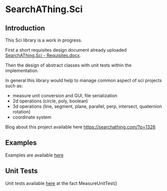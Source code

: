 # SearchAThing.Sci

## Introduction

This Sci library is a work in progress.

First a short requisites design document already uploaded [SearchAThing.Sci - Requisites.docx](https://github.com/devel0/SearchAThing.Sci/blob/master/doc/SearchAThing.Sci%20-%20Requisites.docx).

Then the design of abstract classes with unit tests within the implementation.

In general this library would help to manage common aspect of sci projects such as:
- measure unit conversion and GUI, file serialization
- 2d operations (circle, poly, boolean)
- 3d operations (line, segment, plane, parallel, perp, intersect, quaternion rotation)
- coordinate system

Blog about this project available here https://searchathing.com/?p=1326

## Examples

Examples are available [here](https://github.com/devel0/SearchAThing.Sci.Examples)

## Unit Tests

Unit tests available [here](https://github.com/devel0/SearchAThing.UnitTest/blob/master/src/Sci.cs) at the fact MeasureUnitTest()
